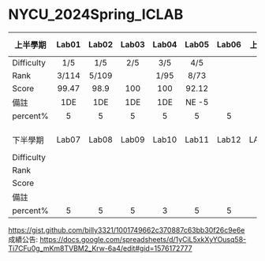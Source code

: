 # NYCU_2024Spring_ICLAB

|  上半學期    | Lab01  | Lab02 | Lab03 | Lab04 | Lab05 | Lab06 |上機考 |    MIDTERM PROJECT | MID EXAM |
| ------------|:------:|:-----:|:-----:|:-----:|:-----:|:-----:|:--------------:|:-----:|:-------:|
| Difficulty  |  1/5   |  1/5  |2/5|3/5|4/5||||||
| Rank        |  3/114 | 5/109   ||1/95|8/73||||||
| Score       |  99.47 |   98.9 |100|100|92.12||||||
| 備註  |1DE |1DE|1DE|1DE|NE -5||||||
| percent%|5|5|5|5|5|5|8|5|8|
|||||||||||||
|||||||||||||
|  下半學期    | Lab07  | Lab08 | Lab09 | Lab10 | Lab11 | Lab12 | LAB13|   FINAL PROJECT  | FINAL EXMA |
| Difficulty  ||||||||||||
| Rank        ||||||||||||
| Score       ||||||||||||
| 備註  ||||||||||||
| percent%|5|5|5|3|5|5|5|8|8|

https://gist.github.com/billy3321/1001749662c370887c63bb30f26c9e6e    
成績公告: https://docs.google.com/spreadsheets/d/1yCiL5xkXyYOusq58-Ti7CFu0g_mKm8TVBM2_Krw-6a4/edit#gid=1576172777
